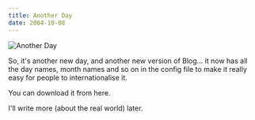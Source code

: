 ```yaml
---
title: Another Day
date: 2004-10-08
---
```


![Another Day](https://source.unsplash.com/FHnnjk1Yj7Y/1600x900)

So, it's another new day, and another new version of Blog... it now has all the day names, month names and so on in the config file to make it really easy for people to internationalise it.

You can download it from here.

I'll write more (about the real world) later.